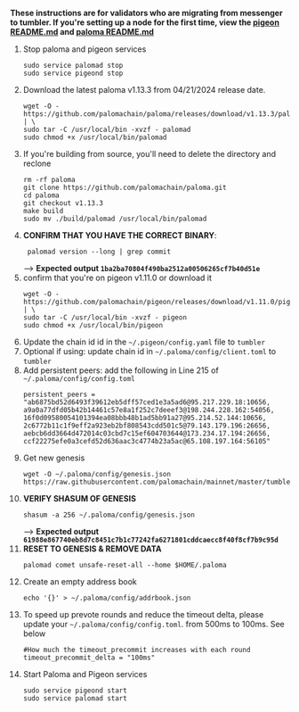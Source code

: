 **These instructions are for validators who are migrating from messenger to tumbler. If you're setting up a node for the first time, view the [pigeon README.md](https://github.com/palomachain/pigeon) and [paloma README.md](https://github.com/palomachain/paloma)**

1. Stop paloma and pigeon services
   ```shell
   sudo service palomad stop
   sudo service pigeond stop
   ```
2. Download the latest paloma v1.13.3 from 04/21/2024 release date.
   ```shell
   wget -O - https://github.com/palomachain/paloma/releases/download/v1.13.3/paloma_Linux_x86_64.tar.gz  | \
   sudo tar -C /usr/local/bin -xvzf - palomad 
   sudo chmod +x /usr/local/bin/palomad
   ```
3. If you're building from source, you'll need to delete the directory and reclone
   ```shell
   rm -rf paloma
   git clone https://github.com/palomachain/paloma.git
   cd paloma
   git checkout v1.13.3
   make build
   sudo mv ./build/palomad /usr/local/bin/palomad
   ```
4. **CONFIRM THAT YOU HAVE THE CORRECT BINARY**: 
   ```shell
    palomad version --long | grep commit
   ```
   --> **Expected output `1ba2ba70804f490ba2512a00506265cf7b40d51e`**
5. confirm that you're on pigeon v1.11.0 or download it
   ```shell
   wget -O - https://github.com/palomachain/pigeon/releases/download/v1.11.0/pigeon_Linux_x86_64.tar.gz  | \
   sudo tar -C /usr/local/bin -xvzf - pigeon
   sudo chmod +x /usr/local/bin/pigeon
   ```
6. Update the chain id id in the `~/.pigeon/config.yaml` file to `tumbler` 
7. Optional if using: update chain id in `~/.paloma/config/client.toml` to `tumbler`
8. Add persistent peers: 
   add the following in Line 215 of   `~/.paloma/config/config.toml`
     ```
     persistent_peers = "ab6875bd52d6493f39612eb5dff57ced1e3a5ad6@95.217.229.18:10656, a9a0a77dfd05b42b14461c57e8a1f252c7deeef3@198.244.228.162:54056, 16f0d09580054101394ea08bbb48b1ad5bb91a27@95.214.52.144:10656, 2c6772b11c1f9eff2a923eb2bf808543cdd501c5@79.143.179.196:26656, aebcb6dd3664d472014c03cbd7c15ef604703644@173.234.17.194:26656, ccf22275efe0a3cefd52d636aac3c4774b23a5ac@65.108.197.164:56105"
     ```
9. Get new genesis
   ```shell
   wget -O ~/.paloma/config/genesis.json https://raw.githubusercontent.com/palomachain/mainnet/master/tumbler/genesis.json
   ```
10. **VERIFY SHASUM OF GENESIS**
    ```shell
    shasum -a 256 ~/.paloma/config/genesis.json
    ```
    --> **Expected output `61988e867740eb8d7c8451c7b1c77242fa6271801cddcaecc8f40f8cf7b9c95d`**
11. **RESET TO GENESIS & REMOVE DATA** 
    ```shell
    palomad comet unsafe-reset-all --home $HOME/.paloma
    ```
12. Create an empty address book
    ```shell
    echo '{}' > ~/.paloma/config/addrbook.json
    ```
13. To speed up prevote rounds and reduce the timeout delta, please update your `~/.paloma/config/config.toml`. from 500ms to 100ms. See below
    ```shell
    #How much the timeout_precommit increases with each round
    timeout_precommit_delta = "100ms"
    ```
14. Start Paloma and Pigeon services
    ```shell
    sudo service pigeond start
    sudo service palomad start
    ```
